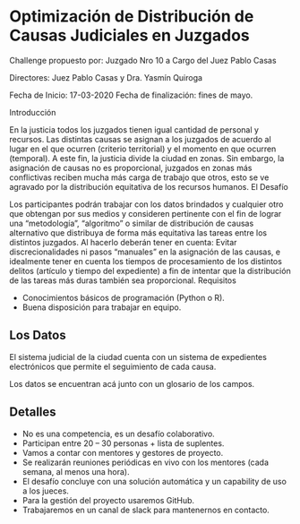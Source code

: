# Optimización de Distribución de Causas Judiciales en Juzgados

Challenge propuesto por: Juzgado Nro 10 a Cargo del Juez Pablo Casas

Directores: Juez Pablo Casas y Dra. Yasmín Quiroga 

Fecha de Inicio: 17-03-2020
Fecha de finalización: fines de mayo.

Introducción

En la justicia todos los juzgados tienen igual cantidad de personal y recursos. Las distintas causas se asignan a los juzgados de acuerdo al lugar en el que ocurren (criterio territorial) y el momento en que ocurren (temporal). A este fin, la justicia divide la ciudad en zonas. Sin embargo, la asignación de causas no es proporcional, juzgados en zonas más conflictivas reciben mucha más carga de trabajo que otros, esto se ve agravado por la distribución equitativa de los recursos humanos.
El Desafío

Los participantes podrán trabajar con los datos brindados y cualquier otro que obtengan por sus medios y consideren pertinente con el fin de lograr una “metodología”, “algoritmo” o similar de distribución de causas alternativo que distribuya de forma más equitativa las tareas entre los distintos juzgados. Al hacerlo deberán tener en cuenta: Evitar discrecionalidades ni pasos “manuales” en la asignación de las causas, e idealmente tener en cuenta los tiempos de procesamiento de los distintos delitos (artículo y tiempo del expediente) a fin de intentar que la distribución de las tareas más duras también sea proporcional.
Requisitos

- Conocimientos básicos de programación (Python o R).
- Buena disposición para trabajar en equipo.

## Los Datos

El sistema judicial de la ciudad cuenta con un sistema de expedientes electrónicos que permite el seguimiento de cada causa. 

Los datos se encuentran acá junto con un glosario de los campos.

## Detalles

- No es una competencia, es un desafío colaborativo.
- Participan entre 20 – 30 personas + lista de suplentes.
- Vamos a contar con mentores y gestores de proyecto.
- Se realizarán reuniones periódicas en vivo con los mentores (cada semana, al menos una hora).
- El desafío concluye con una solución automática y un capability de uso a los jueces.
- Para la gestión del proyecto usaremos GitHub.
- Trabajaremos en un canal de slack para mantenernos en contacto.

